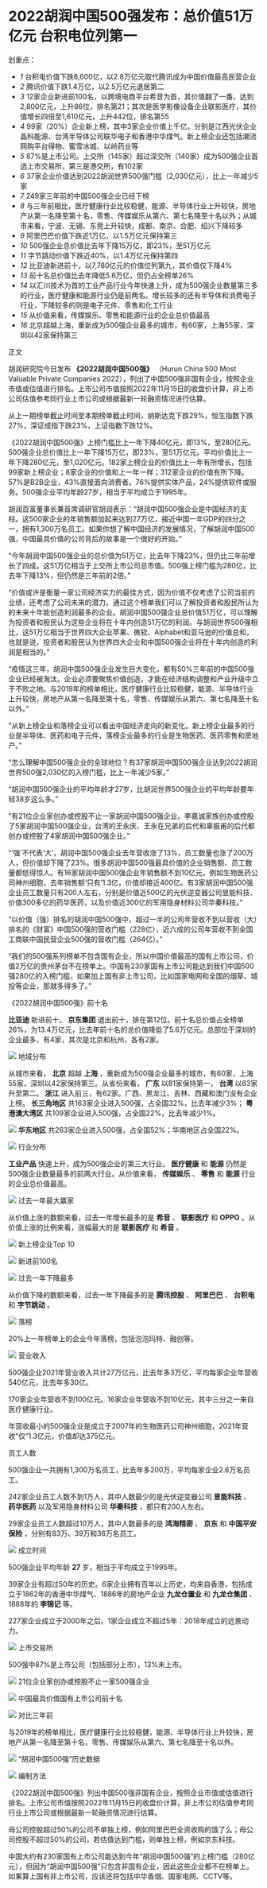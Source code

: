 # 2022胡润中国500强发布：总价值51万亿元 台积电位列第一

划重点：

  * _1_ 台积电价值下跌8,600亿，以2.8万亿元取代腾讯成为中国价值最高民营企业
  * _2_ 腾讯价值下跌1.4万亿，以2.5万亿元退居第二
  * _3_ 12家企业新进前100名，以跨境电商平台希音为首，其价值翻了一番，达到2,800亿元，上升86位，排名第21；其次是医学影像设备企业联影医疗，其价值增长四倍至1,610亿元，上升442位，排名第55
  * _4_ 99家（20%）企业新上榜，其中3家企业价值上千亿，分别是江西光伏企业晶科能源、台湾半导体公司联华电子和香港中华煤气。新上榜企业还包括潮流网购平台得物、蜜雪冰城、以岭药业等
  * _5_ 87%是上市公司。上交所（145家）超过深交所（140家）成为500强企业首选上市交易所，第三是港交所，有102家
  * _6_ 37家企业价值达到2022胡润世界500强门槛（2,030亿元），比上一年减少5家
  * _7_ 249家三年前的中国500强企业已经下榜
  * _8_ 与三年前相比，医疗健康行业比较稳健，能源、半导体行业上升较快，房地产从第一名降至第十名，零售、传媒娱乐从第六、第七名降至十名以外；从城市来看，宁波、无锡、东莞上升较快，成都、南京、合肥、绍兴下降较多
  * _9_ 阿里巴巴价值下跌近1万亿，以1.5万亿元保持第三
  * _10_ 500强企业总价值比去年下降15万亿，即23%，至51万亿元
  * _11_ 字节跳动价值下跌近40%，以1.4万亿元保持第四
  * _12_ 比亚迪新进前十，以7,780亿元的价值位列第九，其价值仅下降4%
  * _13_ 前十名总价值比去年降低5.6万亿，但仍占全榜单26%
  * _14_ 以汇川技术为首的工业产品行业今年快速上升，成为500强企业数量第三多的行业，医疗健康和能源行业仍是前两名。增长较多的还有半导体和消费电子行业，下降较多的则是电子元件、零售和化工行业
  * _15_ 从价值来看，传媒娱乐、零售和能源行业的企业总价值最高
  * _16_ 北京超越上海，重新成为500强企业最多的城市，有60家，上海55家，深圳以42家保持第三

正文

胡润研究院今日发布 **《2022胡润中国500强》** （Hurun China 500 Most Valuable Private Companies
2022），列出了中国500强非国有企业，按照企业市值或估值进行排名。上市公司市值按照2022年11月15日的收盘价计算，非上市公司估值参考同行业上市公司或根据最新一轮融资情况进行估算。

从上一期榜单截止时间至本期榜单截止时间，纳斯达克下跌29%，恒生指数下跌27%，深证成指下跌23%，上证指数下跌12%。

《2022胡润中国500强》上榜门槛比上一年下降40亿元，即13%，至280亿元。500强企业总价值比上一年下降15万亿，即23%，至51万亿元。平均价值比上一年下降280亿元，至1,020亿元。182家上榜企业的价值比上一年有所增长，包括99家新上榜企业；8家企业的价值和上一年一样；312家企业的价值有所下降。57%是B2B企业，43%直接面向消费者。76%提供实体产品，24%提供软件或服务。500强企业平均年龄27岁，相当于平均成立于1995年。

胡润百富董事长兼首席调研官胡润表示：“胡润中国500强企业是中国经济的支柱。这500家企业的年销售额加起来达到27万亿，接近中国一年GDP的四分之一，拥有1,300万名员工。如果你想了解中国经济的发展情况，了解胡润中国500强，中国最具价值的公司背后的故事是一个很好的开始。”

“今年胡润中国500强企业的总价值为51万亿，比去年下降23%，但仍比三年前增长了四成。这51万亿相当于上交所上市公司总市值。500强上榜门槛为280亿，比去年下降13%，但仍然是三年前的2倍。”

“价值或许是衡量一家公司经济实力的最佳方式，因为价值不仅考虑了公司当前的业绩，还考虑了公司未来的潜力。通过这个榜单我们可以了解投资者和股民所认为的未来十年能创造利润最多的企业。胡润中国500强企业总价值51万亿，可以理解为投资者和股民认为这些企业将在十年内创造51万亿的利润。与胡润世界500强相比，这51万亿相当于世界四大企业苹果、微软、Alphabet和亚马逊的价值总和，也就是说，投资者和股民认为世界四大企业和中国500强企业将在十年内创造的利润是相当的。”

“疫情这三年，胡润中国500强企业发生巨大变化，都有50%三年前的中国500强企业已经被淘汰。企业必须要聚焦价值创造，才能在经济结构调整和产业升级中立于不败之地。与2019年的榜单相比，医疗健康行业比较稳健，能源、半导体行业上升较快，房地产从第一名降至第十名，零售、传媒娱乐从第六、第七名降至十名以外。”

“从新上榜企业和落榜企业可以看出中国经济走向的新变化。新上榜企业最多的行业是半导体、医药和电子元件，落榜企业最多的行业是生物医药、医药零售和房地产。”

“怎么理解中国500强企业的全球地位？有37家胡润中国500强企业达到2022胡润世界500强2,030亿的入榜门槛，比上一年减少5家。”

“胡润中国500强企业的平均年龄才27岁，比胡润世界500强企业的平均年龄要年轻38岁这么多。”

“有21位企业家创办或控股不止一家胡润中国500强企业。李嘉诚家族创办或控股了5家胡润中国500强企业，台湾的王永庆、王永在兄弟的后代和辜振甫的后代都创办或控股了4家胡润中国500强企业。”

“‘强’不代表‘大’，胡润中国500强企业去年营收涨了13%，员工数量也涨了200万人，但价值却下降了23%。很多胡润中国500强最具价值的企业销售额、员工数量都低得惊人。有16家胡润中国500强企业年销售额不到10亿元，例如生物医药公司神州细胞，去年销售额‘只有’1.3亿，价值却接近400亿。有3家胡润中国500强企业员工数量只有200人左右，分别是价值近500亿的光伏逆变器公司昱能科技、价值300多亿的药华医药，以及价值近300亿的军用隐身材料公司华秦科技。”

“以价值（强）排名的胡润中国500强中，超过一半的公司年营收不到以营收（大）排名的《财富》中国500强的营收门槛（228亿），近六成的公司年营收不到全国工商联中国民营企业500强的营收门槛（264亿）。”

“我们的500强系列榜单不包含国有企业，所以中国价值最高的国有上市公司，价值2万亿的贵州茅台不在榜单上。中国有230家国有上市公司能达到我们中国500强280亿的入榜门槛，如果加上国有非上市公司，比如国家电网和全国的烟草、城投等企业，那就多得多了。”

《2022胡润中国500强》前十名

**比亚迪** 新进前十。 **京东集团**
退出前十，排在第12位。前十名总价值占全榜单26%，为13.4万亿元，比去年前十名的总价值降低了5.6万亿元。总部位于深圳的企业最多，有4家，其次是北京和杭州，各有2家。

![](https://inews.gtimg.com/news_bt/O0qq94BNOmjBaOc2eAB-e1Z2Rb5Y4T5oc-MPcT1--eNrYAA/1000)
地域分布

从城市来看， **北京** 超越 **上海** ，重新成为500强企业最多的城市，有60家，上海55家，深圳以42家保持第三。从省份来看， **广东**
以81家保持第一， **台湾** 以63家升至第二。 **浙江** 进入前三，有62家。广西、黑龙江、吉林、西藏和澳门没有企业上榜。 **长三角地区**
共163家企业进入500强，占全国32%，比去年减少3%； **粤港澳大湾区** 共109家企业进入500强，占全国22%，比去年减少1%。

![](https://inews.gtimg.com/news_bt/O-_nVAzdCXTaOlcSsacHFFomf6TPeH08TOPY3uxlPT--QAA/1000)
**华东地区** 共263家企业进入500强，占全国52%；华南地区占全国22%。

![](https://inews.gtimg.com/news_bt/O4E3OvEl-i599HL6n6DWIgmQXP2SfUypy3eG9nH-iX7D4AA/1000)
行业分布

**工业产品** 快速上升，成为500强企业的第三大行业。 **医疗健康** 和 **能源** 仍然是500强企业数量最多的前两大行业。从价值来看，
**传媒娱乐** 、 **零售** 和 **能源** 行业的企业总价值最高。

![](https://inews.gtimg.com/news_bt/OW9teSp_qX167x9-91thI21SG0m_EKrJoqGorDH4ue5cwAA/1000)
过去一年最大赢家

从价值上涨的数额来看，过去一年增长最多的是 **希音** 、 **联影医疗** 和 **OPPO** 。从价值上涨的比例来看，涨幅最大的是 **联影医疗**
和 **希音** 。

![](https://inews.gtimg.com/news_bt/OR2RzpLqaiBZBqs3cPorWp_JoJz5JYvo-Y0DaiGg6kFDkAA/1000)
新上榜企业Top 10

![](https://inews.gtimg.com/news_bt/Ow6_rByesyQBWFQmIeTJOjRZbH5HmKLKFX2ktX-uvKq54AA/1000)
新进前100名

![](https://inews.gtimg.com/news_bt/OPwZ1focRxJ8of402cXe_EHjOZNeYSuT6C9hk9DPXEx_sAA/1000)
过去一年下降最多

从价值下降的数额来看，过去一年下降最多的是 **腾讯控股** 、 **阿里巴巴** 、 **台积电** 和 **字节跳动** 。

![](https://inews.gtimg.com/news_bt/O67bqIaffWaJdS4YON7oERRGBNQxLg3KEfmTXFKeHsTnAAA/1000)
落榜

20%上一年榜单上的企业今年落榜，包括泡泡玛特、融创等。

![](https://inews.gtimg.com/news_bt/Oi9IwJRB_dc1M-Gmbs7FJk2Iki-C8j0CChHMQRvk_2-ZIAA/1000)
营业收入

500强企业2021年营业收入共计27万亿元，比去年多3万亿，平均每家企业年营收540亿元，比去年多30亿。

170家企业年营收不到100亿元。16家企业年营收不到10亿元，其中三分之一来自医疗健康行业。

年营收最小的500强企业是成立于2007年的生物医药公司神州细胞，2021年营收“仅”1.3亿元，价值却达375亿元。

员工人数

500强企业一共拥有1,300万名员工，比去年多200万，平均每家企业2.6万名员工。

242家企业员工人数不到1万人，其中人数最少的是光伏逆变器公司 **昱能科技** 、 **药华医药** 以及军用隐身材料公司 **华秦科技**
，都只有200人左右。

29家企业员工人数超过10万人，其中人数最多的是 **鸿海精密** 、 **京东** 和 **中国平安保险** ，分别有83万、39万和36万名员工。

![](https://inews.gtimg.com/news_bt/OkTNuGEcMzdCgGruL6S-s9NsPkMKmicgWoEunHKX2xSUIAA/1000)
成立时间

500强企业平均年龄 **27** 岁，相当于平均成立于1995年。

39家企业有超过50年的历史。6家企业拥有百年以上历史，均来自香港，包括成立于1862年的香港中华煤气、1886年的房地产企业 **九龙仓置业** 和
**九龙仓集团** 、1888年的 **李锦记** 等。

227家企业成立于2000年之后。1家企业成立不超过5年：2018年成立的远景动力。

![](https://inews.gtimg.com/news_bt/O5AZsPmheeQHm2hq7IgDNrfa0FH88MYRZkTLjOqNYK-W0AA/1000)
上市交易所

500强中87%是上市公司（包括部分上市），13%未上市。

![](https://inews.gtimg.com/news_bt/OIAVjc8xiSrXsBUYE9nfZnm-nDc7nmNbAZg8-E4cWYVpoAA/1000)
21位企业家创办或控股不止一家500强企业

![](https://inews.gtimg.com/news_bt/OxOr5p_wq0CKAwDZGmIxaTglzB1HOeVDHLiFq_FjIOWL8AA/1000)
中国最具价值国有上市公司前十名

![](https://inews.gtimg.com/news_bt/OqAxFcsvnih0C2nJjpbaMtjo8njbOIUQLNDcxomZhTn9AAA/1000)
对比三年前

与2019年的榜单相比，医疗健康行业比较稳健，能源、半导体行业上升较快，房地产从第一名降至第十名，零售、传媒娱乐从第六、第七名降至十名以外。

![](https://inews.gtimg.com/news_bt/OWDyrN3HicAc5yUMATN4qnCdzLcDTAfR1_5yJzk5Bfh8cAA/1000)
“胡润中国500强”历史数据

![](https://inews.gtimg.com/news_bt/Oobhk1JiRaDNf891d-ETVK40n8xLbHho4S4MMtyAh3hgYAA/1000)
编制方法

《2022胡润中国500强》列出中国500强非国有企业，按照企业市值或估值进行排名。上市公司市值按照2022年11月15日的收盘价计算，非上市公司估值参考同行业上市公司或根据最新一轮融资情况进行估算。

母公司控股超过50%的公司不单独上榜，例如阿里巴巴全资收购的饿了么；母公司控股不超过50%的公司，若估值达到门槛，则单独上榜，例如京东科技。

中国大约有230家国有上市公司能达到今年“胡润中国500强”的上榜门槛（280亿元），但因为“胡润中国500强”只包含非国有企业，因此这些企业都不在榜单上。如果算上国有非上市公司，应该还将包括中华香烟、国家电网、CCTV等。

